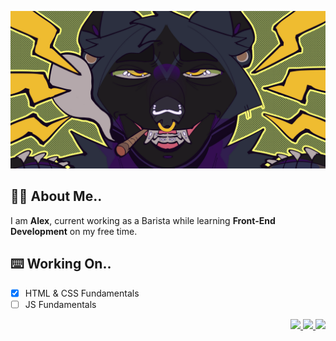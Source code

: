 <p align="center"><img src="https://github.com/morningmess/morningmess/blob/main/Mads%20smaller.png" width="600"></p>

## ✌🏽 About Me..

I am **Alex**, current working as a Barista while learning **Front-End Development** on my free time.

## ⌨️ Working On..

- [x] HTML & CSS Fundamentals
- [ ] JS Fundamentals

<p align="right"><a href="https://www.linkedin.com/in/alex-carido-3b26a595/"><img src="https://img.shields.io/badge/-morningmess-blue?style=flat-square&logo=Linkedin&logoColor=white"> <a href="https://github.com/morningmess"><img src="https://img.shields.io/github/followers/morningmess?label=follow&style=social"> <a href="TWITTER"><img src="https://img.shields.io/twitter/follow/morningmess_?style=social"></p>


<!-- Old Socials

[![Linkedin: Alex](https://img.shields.io/badge/-morningmess-blue?style=flat-square&logo=Linkedin&logoColor=white&link=https://www.linkedin.com/in/alex-carido-3b26a595/)](https://www.linkedin.com/in/alex-carido-3b26a595/)
[![GitHub Ghazi](https://img.shields.io/github/followers/morningmess?label=follow&style=social)](https://github.com/morningmess)
![Twitter Follow](https://img.shields.io/twitter/follow/morningmess_?style=social)

-->

